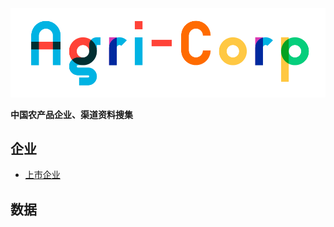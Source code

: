 ![agricorplong](./img/agricorplong.png)

**中国农产品企业、渠道资料搜集**



## 企业
* [上市企业](./listed-company.md)



## 数据



